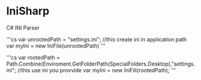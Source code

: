 IniSharp
========

C# INI Parser

'''cs
var unrootedPath = "settings.ini"; //this create ini in application path
var myIni = new IniFile(unrootedPath)
'''

'''cs
var rootedPath = Path.Combine(Enviroment.GetFolderPath(SpecialFolders.Desktop),"settings.ini"; //this use ini you provvide
var myIni = new IniFili(rootedPath);
'''
